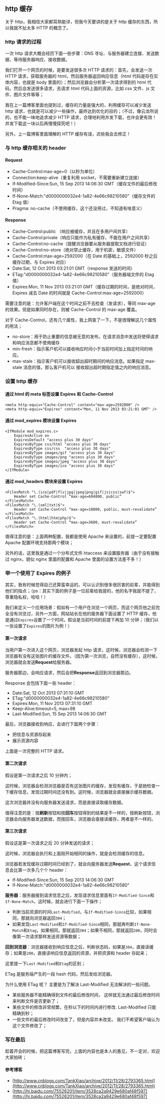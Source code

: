 ## http 缓存

关于 http，我相信大家都耳熟能详，但我今天要讲的是关于 http 缓存的东西，所以我就不扯太多 HTTP 的概念了。

### http 请求的过程

一次 http 请求大概会经历下面一些步骤：DNS 寻址、与服务器建立连接、发送数据、等待服务器响应、接收数据。

我们打开一个网页的时候，是要发送很多次 HTTP 请求的：首先，会发送一次 HTTP 请求，获取服务器的 html，然后服务器返回响应信息（html 代码是存在实体内容，也就是 body 里面的）；然后浏览器会分析第一次请求得到的 html 代码，然后会发送很多请求，去请求 html 代码上面的资源，比如 css 文件、js 文件、图片文件等等；

我在上一篇博客里面也提到过，缓存的力量是强大的，利用缓存可以减少发送 http 请求，也就是可以减少一些操作，最终达到优化的目的；（不过，像云龙所说的，也不能一味地追求减少 HTTP 请求，合理地利用并发下载，也许会更有效！并发下载这一块以后再慢慢探究吧！）

另外，上一篇博客里面理解的 HTTP 缓存有误，迟些我会去修正！

### 与 http 缓存相关的 header

#### Request

- Cache-Control:max-age=0（以秒为单位）
- Connection:keep-alive（重复利用 socket，不需要重新建立连接）
- If-Modified-Since:Sun, 15 Sep 2013 14:06:30 GMT（缓存文件的最后修改时间）
- If-None-Match:"d0000000032e4-1a82-4e66c98210580"（缓存文件的 Etag 值）
- Pragma: no-cache（不使用缓存，这个还没用过，不知道有啥意义）

#### Response

- Cache-Control:public （响应被缓存，并且在多用户间共享）
- Cache-Control:private（响应只能作为私有缓存，不能在用户之间共享）
- Cache-Control:no-cache（提醒浏览器要从服务器提取文档进行验证）
- Cache-Control:no-store（绝对禁止缓存，用于机密，敏感文件）
- Cache-Control:max-age=2592000（在 Date 的基础上，2592000 秒之后缓存过期，与 Expires 对应）
- Date:Sat, 12 Oct 2013 03:21:01 GMT（response 发送的时间）
- ETag:"d0000000032e4-1a82-4e66c98210580"（服务器端文件的 Etag 值）
- Expires:Mon, 11 Nov 2013 03:21:01 GMT（缓存过期的时间，是绝对时间，Expires 减去 Date 的时间就是 Cache-Control:max-age=2592000）

需要注意的是：允许客户端在这个时间之前不去检查（发请求），等同 max-age 的效果。但是如果同时存在，则被 Cache-Control 的 max-age 覆盖。

对于 Cache-Control，还有几个属性，我上网查了一下，不是很理解这几个属性的用法；

- no-store：用于防止重要的信息被无意的发布。在请求消息中发送将使得请求和响应消息都不使用缓存
- min-fresh：指示客户机可以接收响应时间小于当前时间加上指定时间的响应。
- max-stale：指示客户机可以接收超出超时期间的响应消息。如果指定 max-stale 消息的值，那么客户机可以 接收超出超时期指定值之内的响应消息。

### 设置 http 缓存

#### 通过 html 的 meta 标签设置 Expires 和 Cache-Control

    <meta http-equiv="Cache-Control" content="max-age=2592000" />
    <meta http-equiv="Expires" content="Mon, 11 Nov 2013 03:21:01 GMT" />

#### 通过 mod_expires 模块设置 Expires

    <IfModule mod_expires.c>
    	ExpiresActive on
    	ExpiresDefault "access plus 30 days"
    	ExpiresByType css/html "access plus 30 days"
    	ExpiresByType css/css  "access plus 30 days"
    	ExpiresByType images/gif "access plus 30 days"
    	ExpiresByType images/png "access plus 30 days"
    	ExpiresByType images/jpeg "access plus 30 days"
    	ExpiresByType images/ico "access plus 30 days"
    </IfModule>

#### 通过 mod_headers 模块来设置 Expires

    <FilesMatch "\.(ico|pdf|flv|jpg|jpeg|png|gif|js|css|swf)$">
    	Header set Cache-Control “max-age=604800, public”
    </FilesMatch>
    <FilesMatch "\.(xml|txt)$">
    	Header set Cache-Control “max-age=18000, public, must-revalidate”
    </FilesMatch>
    <FilesMatch "\.(html|htm|php)$">
    	Header set Cache-Control “max-age=3600, must-revalidate”
    </FilesMatch>

值得注意的是：上面两种配置，我都是使用 Apache 来设置的，前提一定要配置 Apache 配置环境支持那两个模块；

另外的话，这里我是通过一个分布式文件.htaccess 来设置服务器（由于没有接触过 nginx，貌似 nginx 里面的配置和 Apache 里面的设置方法差不多！）

### 举一个使用了 Expires 的例子

其实，我有时候觉得自己还算蛮幸运的，可以认识到很多很厉害的前辈，并能得到他们的指点；（ps：其实下面的例子是一位前辈给我提的，他的名字我就不提了，尊重隐私权，哈哈！）

我们来定义一个应用场景：假如有一个用户在浏览一个网页，而这个网页他之前完全没有浏览过，另外一方面，网站站长在他的服务器下面设置了 HTTP 缓存，他是通过`Expires`设置了一个时间，假设是当前时间的前提下再加 10 分钟；（我们以一张设置了`Expires`的图片为例！）

#### 第一次请求

当用户第一次进入这个网页，浏览器发起 http 请求，这时候，浏览器会检测一下浏览器有没有这张图片的缓存文件。（因为第一次浏览，自然没有缓存），这时候，浏览器就会发送**Request**给服务器。

服务器那边，会响应请求，然后会把**Response**返回到浏览器那边。

Response 会包括下面一些 header：

- Date:Sat, 12 Oct 2013 07:31:10 GMT
- ETag:"d0000000032e4-1a82-4e66c98210580"
- Expires:Mon, 11 Nov 2013 07:31:10 GMT
- Keep-Alive:timeout=5, max=98
- Last-Modified:Sun, 15 Sep 2013 14:06:30 GMT

最后，浏览器接收到响应，会进行下面两个步骤：

- 把信息与资源存起来
- 展示资源内容

上面是一次完整的 HTTP 请求。

#### 第二次请求

假设是第一次请求之后 10 分钟内；

这时候，浏览器会检测浏览器是否有这张图片的缓存，发现有缓存，于是她检查一下缓存信息，发现过期时间还没有到。这时候，浏览器就会直接展示缓存数据。

这次浏览器并没有向服务器发送请求，而是直接读取缓存数据。

值得注意的是：按**刷新**按钮和按**回车**按钮得到的结果是不一样的，按刷新按钮，浏览器会向服务器发送数据，而按回车，浏览器会直接读缓存，两者是不一样的。

#### 第三次请求

假设这是第一次请求之后 20 分钟发送的请求；

这时候，浏览器会执行和上面刚开始相同的操作，就是会检测缓存的信息。

浏览器若发现缓存过期时间已经到了，就会向服务器发送**Request**，这个请求信息会比第一次多几个个 header：

- If-Modified-Since:Sun, 15 Sep 2013 14:06:30 GMT
- If-None-Match:"d0000000032e4-1a82-4e66c98210580"

**服务器**：服务器接到请求信息之后，发现请求信息里面有`If-Modified-Since`和`If-None-Match`，这时候，就会进行下面一下操作；

- 判断当前资源的时间`Last-Modified`，与`If-Modified-Since`比较，如果相同，那就向浏览器返回`304`；
- 如果发现`Last-Modified`和`If-Modified-Since`相同，那就再判断`If-None-Match`和`Etag`，如果相同，那就返回`304`；如果不相同，那就返回`200`，同时会像第一次请求那样发送资源等数据；

**回到浏览器**：浏览器接收到响应信息之后，判断状态码，如果是`304`，直接读缓存；如果是`200`，直接读响应信息返回的资源，并把资源和 header 存起来；

这里提一下`Last-Modified`和`Etag`的区别；

ETag 是服务端产生的一段 hash 代码，然后发给浏览器。

为什么使用 ETag 呢？ 主要是为了解决 Last-Modified 无法解决的一些问题。

- 某些服务器不能精确得到文件的最后修改时间， 这样就无法通过最后修改时间来判断文件是否更新了；
- 某些文件的修改非常频繁，在秒以下的时间内进行修改. Last-Modified 只能精确到秒；
- 一些文件的最后修改时间改变了，但是内容并未改变。 我们不希望客户端认为这个文件修改了；

### 写在最后

趁着开会的时候，把这篇博客写完，上面的内容也是本人的愚见，不一定对，欢迎大家拍砖；

#### 参考博客

- [http://www.cnblogs.com/TankXiao/archive/2012/11/28/2793365.html](http://www.cnblogs.com/TankXiao/archive/2012/11/28/2793365.html)
- [http://hi.baidu.com/75526201/item/3528ca2a9429e680af48f597](http://hi.baidu.com/75526201/item/3528ca2a9429e680af48f597)
